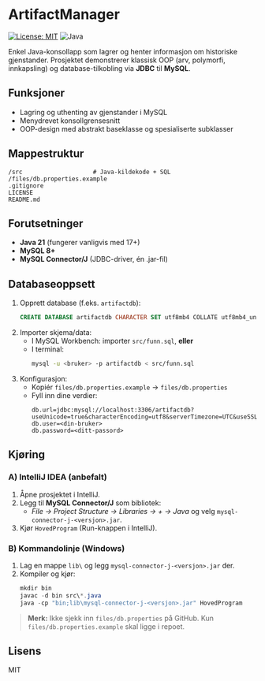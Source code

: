 # ArtifactManager

[![License: MIT](https://img.shields.io/badge/License-MIT-yellow.svg)](LICENSE)
![Java](https://img.shields.io/badge/Java-21%2B-informational)


Enkel Java-konsollapp som lagrer og henter informasjon om historiske gjenstander.
Prosjektet demonstrerer klassisk OOP (arv, polymorfi, innkapsling) og database-tilkobling via **JDBC** til **MySQL**.

## Funksjoner
- Lagring og uthenting av gjenstander i MySQL
- Menydrevet konsollgrensesnitt
- OOP-design med abstrakt baseklasse og spesialiserte subklasser

## Mappestruktur
```
/src                    # Java-kildekode + SQL
/files/db.properties.example
.gitignore
LICENSE
README.md
```

## Forutsetninger
- **Java 21** (fungerer vanligvis med 17+)
- **MySQL 8+**
- **MySQL Connector/J** (JDBC-driver, én .jar-fil)

## Databaseoppsett
1. Opprett database (f.eks. `artifactdb`):
   ```sql
   CREATE DATABASE artifactdb CHARACTER SET utf8mb4 COLLATE utf8mb4_unicode_ci;
   ```
2. Importer skjema/data:
   - I MySQL Workbench: importer `src/funn.sql`, **eller**
   - I terminal:
     ```bash
     mysql -u <bruker> -p artifactdb < src/funn.sql
     ```
3. Konfigurasjon:
   - Kopiér `files/db.properties.example` → `files/db.properties`
   - Fyll inn dine verdier:
     ```properties
     db.url=jdbc:mysql://localhost:3306/artifactdb?useUnicode=true&characterEncoding=utf8&serverTimezone=UTC&useSSL=false&allowPublicKeyRetrieval=true
     db.user=<din-bruker>
     db.password=<ditt-passord>
     ```

## Kjøring

### A) IntelliJ IDEA (anbefalt)
1. Åpne prosjektet i IntelliJ.
2. Legg til **MySQL Connector/J** som bibliotek:
   - *File → Project Structure → Libraries → + → Java* og velg `mysql-connector-j-<versjon>.jar`.
3. Kjør `HovedProgram` (Run-knappen i IntelliJ).

### B) Kommandolinje (Windows)
1. Lag en mappe `lib\` og legg `mysql-connector-j-<versjon>.jar` der.
2. Kompiler og kjør:
   ```powershell
   mkdir bin
   javac -d bin src\*.java
   java -cp "bin;lib\mysql-connector-j-<versjon>.jar" HovedProgram
   ```

> **Merk:** Ikke sjekk inn `files/db.properties` på GitHub. Kun `files/db.properties.example` skal ligge i repoet.

## Lisens
MIT
